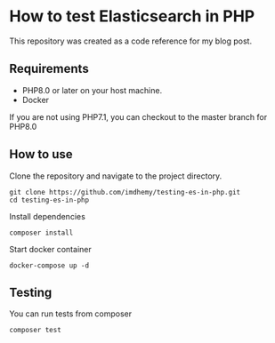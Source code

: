 # How to test Elasticsearch in PHP

This repository was created as a code reference for my blog post.

## Requirements

- PHP8.0 or later on your host machine.
- Docker

If you are not using PHP7.1, you can checkout to the master branch for PHP8.0

## How to use

Clone the repository and navigate to the project directory.

```
git clone https://github.com/imdhemy/testing-es-in-php.git
cd testing-es-in-php
```

Install dependencies

```
composer install
```

Start docker container

```
docker-compose up -d
```

## Testing

You can run tests from composer

```
composer test
```
